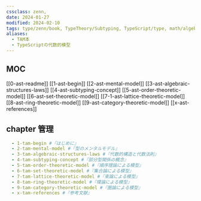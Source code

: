 ```yaml
---
cssclass: zenn,
date: 2024-01-27
modified: 2024-02-10
tags: type/zenn/book, TypeTheory/Subtyping, TypeScript/type, math/algebra
aliases:
  - TAM本
  - TypeScriptの代数的模型
---
```


## MOC

[[0-ast-readme]]
[[1-ast-begin]]
[[2-ast-mental-model]]
[[3-ast-algebraic-structures-laws]]
[[4-ast-subtyping-concept]]
[[5-ast-order-theoretic-model]]
[[6-ast-set-theoretic-model]]
[[7-1-ast-lattice-theoretic-model]]
[[8-ast-ring-theoretic-model]]
[[9-ast-category-theoretic-model]]
[[x-ast-references]]

## chapter 管理

```yaml
  - 1-tam-begin #『はじめに』
  - 2-tam-mental-model #『型のメンタルモデル』
  - 3-tam-algebraic-structures-laws #『代数的構造と代数法則』
  - 4-tam-subtyping-concept #『部分型関係の概念』
  - 5-tam-order-theoretic-model #『順序理論による模型』
  - 6-tam-set-theoretic-model #『集合論による模型』
  - 7-tam-lattice-theoretic-model #『束論による模型』
  - 8-tam-ring-theoretic-model #『環論による模型』
  - 9-tam-category-theoretic-model #『圏論による模型』
  - x-tam-references #『参考文献』
```
